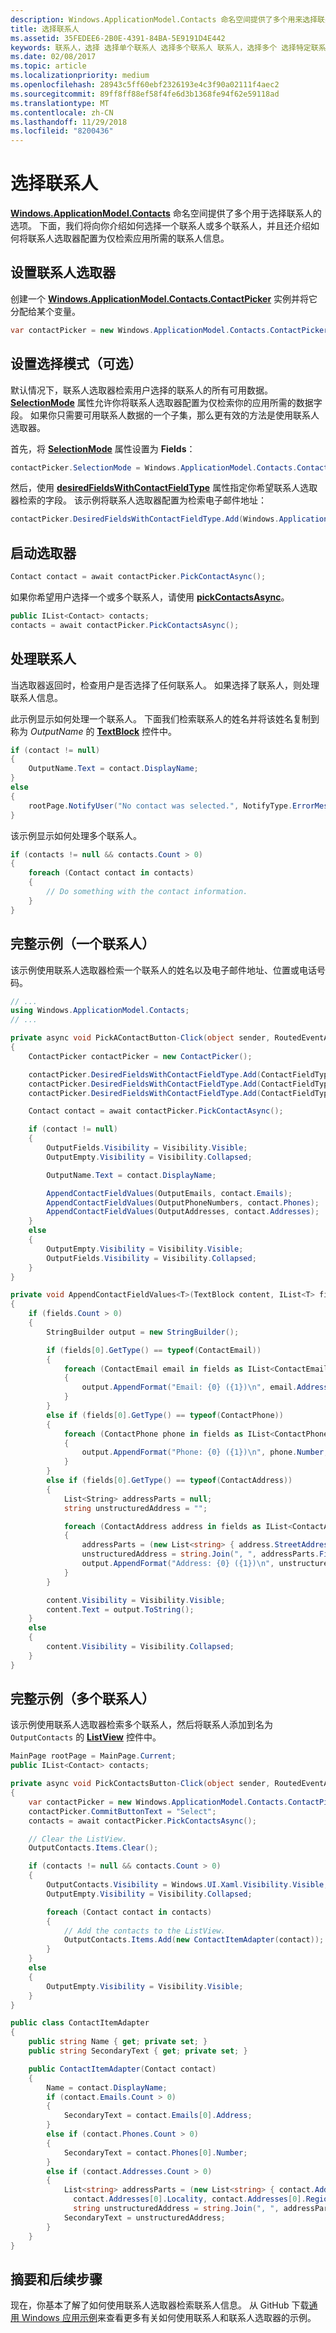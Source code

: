 ```yaml
---
description: Windows.ApplicationModel.Contacts 命名空间提供了多个用来选择联系人的选项。
title: 选择联系人
ms.assetid: 35FEDEE6-2B0E-4391-84BA-5E9191D4E442
keywords: 联系人，选择 选择单个联系人 选择多个联系人 联系人，选择多个 选择特定联系人数据 联系人，选择特定数据 联系人，选择特定字段
ms.date: 02/08/2017
ms.topic: article
ms.localizationpriority: medium
ms.openlocfilehash: 28943c5ff60ebf2326193e4c3f90a02111f4aec2
ms.sourcegitcommit: 89ff8ff88ef58f4fe6d3b1368fe94f62e59118ad
ms.translationtype: MT
ms.contentlocale: zh-CN
ms.lasthandoff: 11/29/2018
ms.locfileid: "8200436"
---
```

# <a name="select-contacts"></a>选择联系人



[**Windows.ApplicationModel.Contacts**](https://msdn.microsoft.com/library/windows/apps/BR225002) 命名空间提供了多个用于选择联系人的选项。 下面，我们将向你介绍如何选择一个联系人或多个联系人，并且还介绍如何将联系人选取器配置为仅检索应用所需的联系人信息。

## <a name="set-up-the-contact-picker"></a>设置联系人选取器

创建一个 [**Windows.ApplicationModel.Contacts.ContactPicker**](https://msdn.microsoft.com/library/windows/apps/BR224913) 实例并将它分配给某个变量。

```cs
var contactPicker = new Windows.ApplicationModel.Contacts.ContactPicker();
```

## <a name="set-the-selection-mode-optional"></a>设置选择模式（可选）

默认情况下，联系人选取器检索用户选择的联系人的所有可用数据。 [**SelectionMode**](https://msdn.microsoft.com/library/windows/apps/windows.applicationmodel.contacts.contactpicker.selectionmode) 属性允许你将联系人选取器配置为仅检索你的应用所需的数据字段。 如果你只需要可用联系人数据的一个子集，那么更有效的方法是使用联系人选取器。

首先，将 [**SelectionMode**](https://msdn.microsoft.com/library/windows/apps/windows.applicationmodel.contacts.contactpicker.selectionmode) 属性设置为 **Fields**：

```cs
contactPicker.SelectionMode = Windows.ApplicationModel.Contacts.ContactSelectionMode.Fields;
```

然后，使用 [**desiredFieldsWithContactFieldType**](https://msdn.microsoft.com/library/windows/apps/windows.applicationmodel.contacts.contactpicker.desiredfieldswithcontactfieldtype) 属性指定你希望联系人选取器检索的字段。 该示例将联系人选取器配置为检索电子邮件地址：

``` cs
contactPicker.DesiredFieldsWithContactFieldType.Add(Windows.ApplicationModel.Contacts.ContactFieldType.Email);
```

## <a name="launch-the-picker"></a>启动选取器

```cs
Contact contact = await contactPicker.PickContactAsync();
```

如果你希望用户选择一个或多个联系人，请使用 [**pickContactsAsync**](https://msdn.microsoft.com/library/windows/apps/windows.applicationmodel.contacts.contactpicker.pickcontactsasync)。

```cs
public IList<Contact> contacts;
contacts = await contactPicker.PickContactsAsync();
```

## <a name="process-the-contacts"></a>处理联系人

当选取器返回时，检查用户是否选择了任何联系人。 如果选择了联系人，则处理联系人信息。

此示例显示如何处理一个联系人。 下面我们检索联系人的姓名并将该姓名复制到称为 *OutputName* 的 [**TextBlock**](https://msdn.microsoft.com/library/windows/apps/BR209652) 控件中。

```cs
if (contact != null)
{
    OutputName.Text = contact.DisplayName;
}
else
{
    rootPage.NotifyUser("No contact was selected.", NotifyType.ErrorMessage);
}
```

该示例显示如何处理多个联系人。

```cs
if (contacts != null && contacts.Count > 0)
{
    foreach (Contact contact in contacts)
    {
        // Do something with the contact information.
    }
}
```

## <a name="complete-example-single-contact"></a>完整示例（一个联系人）

该示例使用联系人选取器检索一个联系人的姓名以及电子邮件地址、位置或电话号码。

```cs
// ...
using Windows.ApplicationModel.Contacts;
// ...

private async void PickAContactButton-Click(object sender, RoutedEventArgs e)
{
    ContactPicker contactPicker = new ContactPicker();

    contactPicker.DesiredFieldsWithContactFieldType.Add(ContactFieldType.Email);
    contactPicker.DesiredFieldsWithContactFieldType.Add(ContactFieldType.Address);
    contactPicker.DesiredFieldsWithContactFieldType.Add(ContactFieldType.PhoneNumber);

    Contact contact = await contactPicker.PickContactAsync();

    if (contact != null)
    {
        OutputFields.Visibility = Visibility.Visible;
        OutputEmpty.Visibility = Visibility.Collapsed;

        OutputName.Text = contact.DisplayName;

        AppendContactFieldValues(OutputEmails, contact.Emails);
        AppendContactFieldValues(OutputPhoneNumbers, contact.Phones);
        AppendContactFieldValues(OutputAddresses, contact.Addresses);
    }
    else
    {
        OutputEmpty.Visibility = Visibility.Visible;
        OutputFields.Visibility = Visibility.Collapsed;
    }
}

private void AppendContactFieldValues<T>(TextBlock content, IList<T> fields)
{
    if (fields.Count > 0)
    {
        StringBuilder output = new StringBuilder();

        if (fields[0].GetType() == typeof(ContactEmail))
        {
            foreach (ContactEmail email in fields as IList<ContactEmail>)
            {
                output.AppendFormat("Email: {0} ({1})\n", email.Address, email.Kind);
            }
        }
        else if (fields[0].GetType() == typeof(ContactPhone))
        {
            foreach (ContactPhone phone in fields as IList<ContactPhone>)
            {
                output.AppendFormat("Phone: {0} ({1})\n", phone.Number, phone.Kind);
            }
        }
        else if (fields[0].GetType() == typeof(ContactAddress))
        {
            List<String> addressParts = null;
            string unstructuredAddress = "";

            foreach (ContactAddress address in fields as IList<ContactAddress>)
            {
                addressParts = (new List<string> { address.StreetAddress, address.Locality, address.Region, address.PostalCode });
                unstructuredAddress = string.Join(", ", addressParts.FindAll(s => !string.IsNullOrEmpty(s)));
                output.AppendFormat("Address: {0} ({1})\n", unstructuredAddress, address.Kind);
            }
        }

        content.Visibility = Visibility.Visible;
        content.Text = output.ToString();
    }
    else
    {
        content.Visibility = Visibility.Collapsed;
    }
}
```

## <a name="complete-example-multiple-contacts"></a>完整示例（多个联系人）

该示例使用联系人选取器检索多个联系人，然后将联系人添加到名为 `OutputContacts` 的 [**ListView**](https://msdn.microsoft.com/library/windows/apps/BR242878) 控件中。

```cs
MainPage rootPage = MainPage.Current;
public IList<Contact> contacts;

private async void PickContactsButton-Click(object sender, RoutedEventArgs e)
{
    var contactPicker = new Windows.ApplicationModel.Contacts.ContactPicker();
    contactPicker.CommitButtonText = "Select";
    contacts = await contactPicker.PickContactsAsync();

    // Clear the ListView.
    OutputContacts.Items.Clear();

    if (contacts != null && contacts.Count > 0)
    {
        OutputContacts.Visibility = Windows.UI.Xaml.Visibility.Visible;
        OutputEmpty.Visibility = Visibility.Collapsed;

        foreach (Contact contact in contacts)
        {
            // Add the contacts to the ListView.
            OutputContacts.Items.Add(new ContactItemAdapter(contact));
        }
    }
    else
    {
        OutputEmpty.Visibility = Visibility.Visible;
    }         
}
```

``` cs
public class ContactItemAdapter
{
    public string Name { get; private set; }
    public string SecondaryText { get; private set; }

    public ContactItemAdapter(Contact contact)
    {
        Name = contact.DisplayName;
        if (contact.Emails.Count > 0)
        {
            SecondaryText = contact.Emails[0].Address;
        }
        else if (contact.Phones.Count > 0)
        {
            SecondaryText = contact.Phones[0].Number;
        }
        else if (contact.Addresses.Count > 0)
        {
            List<string> addressParts = (new List<string> { contact.Addresses[0].StreetAddress,
              contact.Addresses[0].Locality, contact.Addresses[0].Region, contact.Addresses[0].PostalCode });
              string unstructuredAddress = string.Join(", ", addressParts.FindAll(s => !string.IsNullOrEmpty(s)));
            SecondaryText = unstructuredAddress;
        }
    }
}
```

## <a name="summary-and-next-steps"></a>摘要和后续步骤

现在，你基本了解了如何使用联系人选取器检索联系人信息。 从 GitHub 下载[通用 Windows 应用示例](http://go.microsoft.com/fwlink/p/?linkid=619979)来查看更多有关如何使用联系人和联系人选取器的示例。
